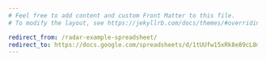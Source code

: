 ```yaml
---
# Feel free to add content and custom Front Matter to this file.
# To modify the layout, see https://jekyllrb.com/docs/themes/#overriding-theme-defaults

redirect_from: /radar-example-spreadsheet/
redirect_to: https://docs.google.com/spreadsheets/d/1tUUfw15xRk8e89cL8mLrZnD4EVTrVWI6I-G8wMCnjAE/edit?gid=621491407#gid=621491407
---
```


